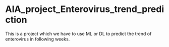 # AIA_project_Enterovirus_trend_prediction
This is a project which we have to use ML or DL to predict the trend of enterovirus in following weeks.
